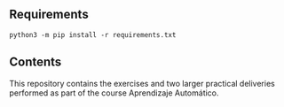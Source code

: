 ## Requirements

```python3 -m pip install -r requirements.txt```

## Contents
This repository contains the exercises and two larger practical deliveries performed as part of the course Aprendizaje Automático.
